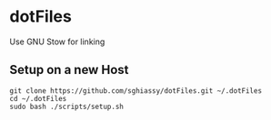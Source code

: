 # dotFiles

Use GNU Stow for linking

## Setup on a new Host

```
git clone https://github.com/sghiassy/dotFiles.git ~/.dotFiles
cd ~/.dotFiles
sudo bash ./scripts/setup.sh
```
